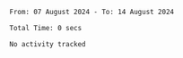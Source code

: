   <!--START_SECTION:waka-->

```txt
From: 07 August 2024 - To: 14 August 2024

Total Time: 0 secs

No activity tracked
```

<!--END_SECTION:waka-->
